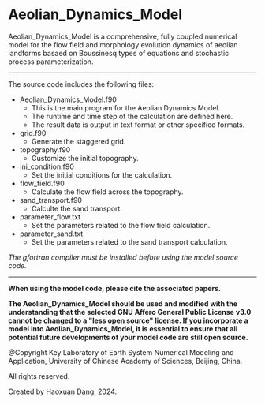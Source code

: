 # Aeolian_Dynamics_Model
Aeolian_Dynamics_Model is a comprehensive, fully coupled numerical model for the flow field and morphology evolution dynamics of aeolian landforms basaed on Boussinesq types of equations and stochastic process parameterization.

***

The source code includes the following files:
* Aeolian_Dynamics_Model.f90
    - This is the main program for the Aeolian Dynamics Model.
    - The runtime and time step of the calculation are defined here.
    - The result data is output in text format or other specified formats.
* grid.f90
    - Generate the staggered grid.
* topography.f90
    - Customize the initial topography.
* ini_condition.f90
    - Set the initial conditions for the calculation.
* flow_field.f90
    - Calculate the flow field across the topography.
* sand_transport.f90
    - Calculte the sand transport.
* parameter_flow.txt
    - Set the parameters related to the flow field calculation.
* parameter_sand.txt
    - Set the parameters related to the sand transport calculation.
 
*The gfortran compiler must be installed before using the model source code.*

***
**When using the model code, please cite the associated papers.**

**The Aeolian_Dynamics_Model should be used and modified with the understanding that the selected GNU Affero General Public License v3.0 cannot be changed to a "less open source" license. If you incorporate a model into Aeolian_Dynamics_Model, it is essential to ensure that all potential future developments of your model code are still open source.**

@Copyright Key Laboratory of Earth System Numerical Modeling and Application, University of Chinese Academy of Sciences, Beijing, China.

All rights reserved.

Created by Haoxuan Dang, 2024.





